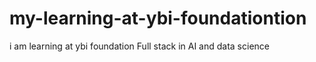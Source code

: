 # my-learning-at-ybi-foundationtion
i am learning at ybi foundation
Full stack in AI and data science

